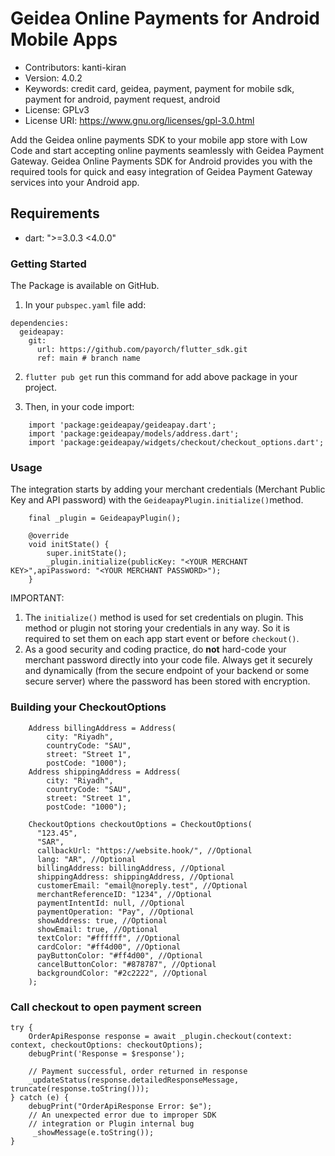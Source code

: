 # Geidea Online Payments for Android Mobile Apps

 - Contributors: kanti-kiran 
 - Version: 4.0.2 
 - Keywords: credit card, geidea, payment, payment for mobile sdk, payment for android, payment request, android
 - License: GPLv3
 - License URI: https://www.gnu.org/licenses/gpl-3.0.html

Add the Geidea online payments SDK to your mobile app store with Low Code and start accepting online payments seamlessly with Geidea Payment Gateway. Geidea Online Payments SDK for Android provides you with the required tools for quick and easy integration of Geidea Payment Gateway services into your Android app.

## Requirements
- dart: ">=3.0.3 <4.0.0"

### Getting Started

The Package is available on GitHub.

1. In your `pubspec.yaml` file add:
```
dependencies:
  geideapay:
    git:
      url: https://github.com/payorch/flutter_sdk.git
      ref: main # branch name

```

2. `flutter pub get` run this command for add above package in your project.

3. Then, in your code import:

```
	import 'package:geideapay/geideapay.dart';
	import 'package:geideapay/models/address.dart';
	import 'package:geideapay/widgets/checkout/checkout_options.dart';

```

### Usage

The integration starts by adding your merchant credentials (Merchant Public Key and API password) with the `GeideapayPlugin.initialize()`method.

```
	final _plugin = GeideapayPlugin();

	@override
	void initState() {
		super.initState();
		_plugin.initialize(publicKey: "<YOUR MERCHANT KEY>",apiPassword: "<YOUR MERCHANT PASSWORD>");
	}

```

IMPORTANT: 
1. The ```initialize()``` method is used for set credentials on plugin. This method or plugin not storing your credentials in any way. So it is required to set them on each app start event or before ```checkout()```.
2. As a good security and coding practice, do **not** hard-code your merchant password directly into your code file. Always get it securely and dynamically (from the secure endpoint of your backend or some secure server) where the password has been stored with encryption.

### Building your CheckoutOptions

```
	Address billingAddress = Address(
        city: "Riyadh",
        countryCode: "SAU",
        street: "Street 1",
        postCode: "1000");
    Address shippingAddress = Address(
        city: "Riyadh",
        countryCode: "SAU",
        street: "Street 1",
        postCode: "1000");

    CheckoutOptions checkoutOptions = CheckoutOptions(
      "123.45",
      "SAR",
      callbackUrl: "https://website.hook/", //Optional
      lang: "AR", //Optional
      billingAddress: billingAddress, //Optional
      shippingAddress: shippingAddress, //Optional
      customerEmail: "email@noreply.test", //Optional
      merchantReferenceID: "1234", //Optional
      paymentIntentId: null, //Optional
      paymentOperation: "Pay", //Optional
      showAddress: true, //Optional
      showEmail: true, //Optional
      textColor: "#ffffff", //Optional
      cardColor: "#ff4d00", //Optional
      payButtonColor: "#ff4d00", //Optional
      cancelButtonColor: "#878787", //Optional
      backgroundColor: "#2c2222", //Optional
    );

```

### Call checkout to open payment screen

```
try {
	OrderApiResponse response = await _plugin.checkout(context: context, checkoutOptions: checkoutOptions);
	debugPrint('Response = $response');

	// Payment successful, order returned in response
	_updateStatus(response.detailedResponseMessage, truncate(response.toString()));
} catch (e) {
	debugPrint("OrderApiResponse Error: $e");
	// An unexpected error due to improper SDK
	// integration or Plugin internal bug
	 _showMessage(e.toString());
}

```
